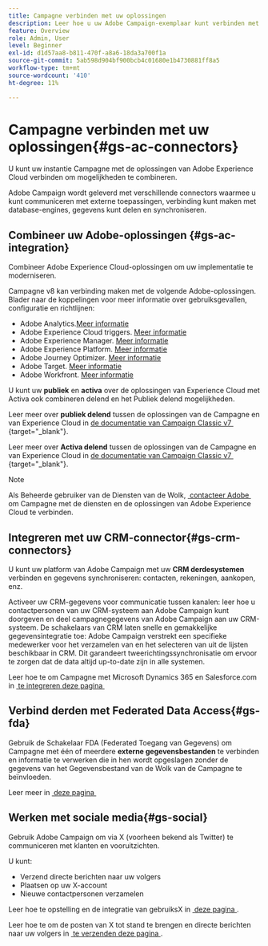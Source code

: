 ```yaml
---
title: Campagne verbinden met uw oplossingen
description: Leer hoe u uw Adobe Campaign-exemplaar kunt verbinden met Experience Cloud-oplossingen.
feature: Overview
role: Admin, User
level: Beginner
exl-id: d1d57aa8-b811-470f-a8a6-18da3a700f1a
source-git-commit: 5ab598d904bf900bcb4c01680e1b4730881ff8a5
workflow-type: tm+mt
source-wordcount: '410'
ht-degree: 11%

---
```


# Campagne verbinden met uw oplossingen{#gs-ac-connectors}

U kunt uw instantie Campagne met de oplossingen van Adobe Experience Cloud verbinden om mogelijkheden te combineren.

Adobe Campaign wordt geleverd met verschillende connectors waarmee u kunt communiceren met externe toepassingen, verbinding kunt maken met database-engines, gegevens kunt delen en synchroniseren.

## Combineer uw Adobe-oplossingen {#gs-ac-integration}

Combineer Adobe Experience Cloud-oplossingen om uw implementatie te moderniseren.

Campagne v8 kan verbinding maken met de volgende Adobe-oplossingen. Blader naar de koppelingen voor meer informatie over gebruiksgevallen, configuratie en richtlijnen:

* Adobe Analytics.[Meer informatie](../connect/ac-aa.md)
* Adobe Experience Cloud triggers. [Meer informatie](../connect/ac-triggers.md)
* Adobe Experience Manager. [Meer informatie](../connect/ac-aem.md)
* Adobe Experience Platform. [Meer informatie](../connect/ac-aep.md)
* Adobe Journey Optimizer. [Meer informatie](../connect/ac-ajo.md)
* Adobe Target. [Meer informatie](../connect/ac-at.md)
* Adobe Workfront. [Meer informatie](../connect/ac-workfront.md)

U kunt uw **publiek** en **activa** over de oplossingen van Experience Cloud met Activa ook combineren delend en het Publiek delend mogelijkheden.

Leer meer over **publiek delend** tussen de oplossingen van de Campagne en van Experience Cloud in [&#x200B; de documentatie van Campaign Classic v7 &#x200B;](https://experienceleague.adobe.com/docs/campaign-classic/using/integrating-with-adobe-experience-cloud/audience-sharing/sharing-audiences-with-adobe-experience-cloud.html?lang=nl-NL#integrating-with-adobe-experience-cloud){target="_blank"}.

Leer meer over **Activa delend** tussen de oplossingen van de Campagne en van Experience Cloud in [&#x200B; de documentatie van Campaign Classic v7 &#x200B;](https://experienceleague.adobe.com/docs/campaign-classic/using/integrating-with-adobe-experience-cloud/asset-sharing/sharing-assets-with-adobe-experience-cloud.html?lang=nl-NL#integrating-with-adobe-experience-cloud){target="_blank"}.

>[!NOTE]
>
>Als Beheerde gebruiker van de Diensten van de Wolk, [&#x200B; contacteer Adobe &#x200B;](../start/campaign-faq.md#support) om Campagne met de diensten en de oplossingen van Adobe Experience Cloud te verbinden.


## Integreren met uw CRM-connector{#gs-crm-connectors}

U kunt uw platform van Adobe Campaign met uw **CRM derdesystemen** verbinden en gegevens synchroniseren: contacten, rekeningen, aankopen, enz.

Activeer uw CRM-gegevens voor communicatie tussen kanalen: leer hoe u contactpersonen van uw CRM-systeem aan Adobe Campaign kunt doorgeven en deel campagnegegevens van Adobe Campaign aan uw CRM-systeem.
De schakelaars van CRM laten snelle en gemakkelijke gegevensintegratie toe: Adobe Campaign verstrekt een specifieke medewerker voor het verzamelen van en het selecteren van uit de lijsten beschikbaar in CRM. Dit garandeert tweerichtingssynchronisatie om ervoor te zorgen dat de data altijd up-to-date zijn in alle systemen.

Leer hoe te om Campagne met Microsoft Dynamics 365 en Salesforce.com in [&#x200B; te integreren deze pagina &#x200B;](crm.md)

## Verbind derden met Federated Data Access{#gs-fda}

Gebruik de Schakelaar FDA (Federated Toegang van Gegevens) om Campagne met één of meerdere **externe gegevensbestanden** te verbinden en informatie te verwerken die in hen wordt opgeslagen zonder de gegevens van het Gegevensbestand van de Wolk van de Campagne te beïnvloeden.

Leer meer in [&#x200B; deze pagina &#x200B;](fda.md)

## Werken met sociale media{#gs-social}

Gebruik Adobe Campaign om via X (voorheen bekend als Twitter) te communiceren met klanten en vooruitzichten.

U kunt:

* Verzend directe berichten naar uw volgers
* Plaatsen op uw X-account
* Nieuwe contactpersonen verzamelen

Leer hoe te opstelling en de integratie van gebruiksX in [&#x200B; deze pagina &#x200B;](../connect/ac-tw.md).

Leer hoe te om de posten van X tot stand te brengen en directe berichten naar uw volgers in [&#x200B; te verzenden deze pagina &#x200B;](../send/twitter.md).

